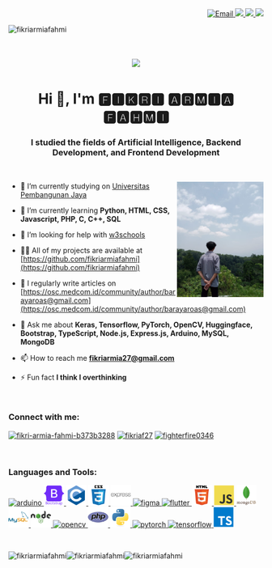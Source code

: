 <div align="right">
  <a href="mailto:fikriarmia27@gmail.com">
    <img src="https://img.shields.io/badge/Gmail-D14836?style=for-the-badge&logo=gmail&logoColor=white" alt="Email" />
  </a>
  <a href="https://osc.medcom.id/community/author/barayaroas@gmail.com" target="_blank">
    <img src="https://img.shields.io/badge/Blogger-FF5722?style=for-the-badge&logo=blogger&logoColor=white" target="_blank" />
  </a>
  <a href="https://linkedin.com/in/fikri-armia-fahmi-b373b3288" target="_blank">
    <img src="https://img.shields.io/badge/LinkedIn-0077B5?style=for-the-badge&logo=linkedin&logoColor=white" target="_blank" />
  </a>
  <a href="https://discord.gg/fighterfire0346" target="_blank">
     <img src="https://img.shields.io/badge/Discord-%235865F2?style=for-the-badge&logo=discord&logoColor=white" target="_blank" />
  </a>
</div>
<p align="left"> <img src="https://komarev.com/ghpvc/?username=fikriarmiafahmi&label=Profile%20views&color=0e75b6&style=flat" alt="fikriarmiafahmi" /> </p>
<h1 align="center">
    <img src="https://readme-typing-svg.herokuapp.com/?font=Oswald&size=35&color=0712FFFF&center=true&vCenter=true&width=600&height=70&duration=5000&lines=Hi+👋;+I'm+🅵🅸🅺🆁🅸+🅰🆁🅼🅸🅰+🅵🅰🅷🅼🅸;" />
</h1>
<h1 align="center">Hi 👋, I'm 🅵🅸🅺🆁🅸 🅰🆁🅼🅸🅰 🅵🅰🅷🅼🅸</h1>
<h3 align="center">I studied the fields of Artificial Intelligence, Backend Development, and Frontend Development</h3>

<p align="left"> <a href="https://twitter.com/" target="blank"><img src="https://img.shields.io/twitter/follow/?logo=twitter&style=for-the-badge" alt="" /></a> </p>

<img align="right" alt="MyPhoto" width="34%" src="fikri.jpg">

- 🔭 I’m currently studying on [Universitas Pembangunan Jaya](https://upj.ac.id/)

- 🌱 I’m currently learning **Python, HTML, CSS, Javascript, PHP, C, C++, SQL**

- 🤝 I’m looking for help with [w3schools](https://www.w3schools.com/)

- 👨‍💻 All of my projects are available at [https://github.com/fikriarmiafahmi](https://github.com/fikriarmiafahmi)

- 📝 I regularly write articles on [https://osc.medcom.id/community/author/barayaroas@gmail.com](https://osc.medcom.id/community/author/barayaroas@gmail.com)

- 💬 Ask me about **Keras, Tensorflow, PyTorch, OpenCV, Huggingface, Bootstrap, TypeScript, Node.js, Express.js, Arduino, MySQL, MongoDB**

- 📫 How to reach me **fikriarmia27@gmail.com**

- ⚡ Fun fact **I think I overthinking**

<br>
<h3 align="left">Connect with me:</h3>
<p align="left">
<a href="https://linkedin.com/in/fikri-armia-fahmi-b373b3288" target="blank"><img align="center" src="https://raw.githubusercontent.com/rahuldkjain/github-profile-readme-generator/master/src/images/icons/Social/linked-in-alt.svg" alt="fikri-armia-fahmi-b373b3288" height="30" width="40" /></a>
<a href="https://instagram.com/fikriaf27" target="blank"><img align="center" src="https://raw.githubusercontent.com/rahuldkjain/github-profile-readme-generator/master/src/images/icons/Social/instagram.svg" alt="fikriaf27" height="30" width="40" /></a>
<a href="https://discord.gg/fighterfire0346" target="blank"><img align="center" src="https://raw.githubusercontent.com/rahuldkjain/github-profile-readme-generator/master/src/images/icons/Social/discord.svg" alt="fighterfire0346" height="30" width="40" /></a>
</p>
<br>
<h3 align="left">Languages and Tools:</h3>
<p align="left"> <a href="https://www.arduino.cc/" target="_blank" rel="noreferrer"> <img src="https://cdn.worldvectorlogo.com/logos/arduino-1.svg" alt="arduino" width="40" height="40"/> </a> <a href="https://getbootstrap.com" target="_blank" rel="noreferrer"> <img src="https://raw.githubusercontent.com/devicons/devicon/master/icons/bootstrap/bootstrap-plain-wordmark.svg" alt="bootstrap" width="40" height="40"/> </a> <a href="https://www.cprogramming.com/" target="_blank" rel="noreferrer"> <img src="https://raw.githubusercontent.com/devicons/devicon/master/icons/c/c-original.svg" alt="c" width="40" height="40"/> </a> <a href="https://www.w3schools.com/css/" target="_blank" rel="noreferrer"> <img src="https://raw.githubusercontent.com/devicons/devicon/master/icons/css3/css3-original-wordmark.svg" alt="css3" width="40" height="40"/> </a> <a href="https://expressjs.com" target="_blank" rel="noreferrer"> <img src="https://raw.githubusercontent.com/devicons/devicon/master/icons/express/express-original-wordmark.svg" alt="express" width="40" height="40"/> </a> <a href="https://www.figma.com/" target="_blank" rel="noreferrer"> <img src="https://www.vectorlogo.zone/logos/figma/figma-icon.svg" alt="figma" width="40" height="40"/> </a> <a href="https://flutter.dev" target="_blank" rel="noreferrer"> <img src="https://www.vectorlogo.zone/logos/flutterio/flutterio-icon.svg" alt="flutter" width="40" height="40"/> </a> <a href="https://www.w3.org/html/" target="_blank" rel="noreferrer"> <img src="https://raw.githubusercontent.com/devicons/devicon/master/icons/html5/html5-original-wordmark.svg" alt="html5" width="40" height="40"/> </a> <a href="https://developer.mozilla.org/en-US/docs/Web/JavaScript" target="_blank" rel="noreferrer"> <img src="https://raw.githubusercontent.com/devicons/devicon/master/icons/javascript/javascript-original.svg" alt="javascript" width="40" height="40"/> </a> <a href="https://www.mongodb.com/" target="_blank" rel="noreferrer"> <img src="https://raw.githubusercontent.com/devicons/devicon/master/icons/mongodb/mongodb-original-wordmark.svg" alt="mongodb" width="40" height="40"/> </a> <a href="https://www.mysql.com/" target="_blank" rel="noreferrer"> <img src="https://raw.githubusercontent.com/devicons/devicon/master/icons/mysql/mysql-original-wordmark.svg" alt="mysql" width="40" height="40"/> </a> <a href="https://nodejs.org" target="_blank" rel="noreferrer"> <img src="https://raw.githubusercontent.com/devicons/devicon/master/icons/nodejs/nodejs-original-wordmark.svg" alt="nodejs" width="40" height="40"/> </a> <a href="https://opencv.org/" target="_blank" rel="noreferrer"> <img src="https://www.vectorlogo.zone/logos/opencv/opencv-icon.svg" alt="opencv" width="40" height="40"/> </a> <a href="https://www.php.net" target="_blank" rel="noreferrer"> <img src="https://raw.githubusercontent.com/devicons/devicon/master/icons/php/php-original.svg" alt="php" width="40" height="40"/> </a> <a href="https://www.python.org" target="_blank" rel="noreferrer"> <img src="https://raw.githubusercontent.com/devicons/devicon/master/icons/python/python-original.svg" alt="python" width="40" height="40"/> </a> <a href="https://pytorch.org/" target="_blank" rel="noreferrer"> <img src="https://www.vectorlogo.zone/logos/pytorch/pytorch-icon.svg" alt="pytorch" width="40" height="40"/> </a> <a href="https://www.tensorflow.org" target="_blank" rel="noreferrer"> <img src="https://www.vectorlogo.zone/logos/tensorflow/tensorflow-icon.svg" alt="tensorflow" width="40" height="40"/> </a> <a href="https://www.typescriptlang.org/" target="_blank" rel="noreferrer"> <img src="https://raw.githubusercontent.com/devicons/devicon/master/icons/typescript/typescript-original.svg" alt="typescript" width="40" height="40"/> </a> </p>
<br>
<div>
<p><img align="left" src="https://github-readme-stats.vercel.app/api/top-langs?username=fikriarmiafahmi&show_icons=true&locale=en&layout=compact" alt="fikriarmiafahmi" /></p>
<p><img align="left" src="https://github-readme-stats.vercel.app/api?username=fikriarmiafahmi&show_icons=true&locale=en" alt="fikriarmiafahmi" /></p>
<p><img align="left" src="https://github-readme-streak-stats.herokuapp.com/?user=fikriarmiafahmi&" alt="fikriarmiafahmi" /></p>
</div>
